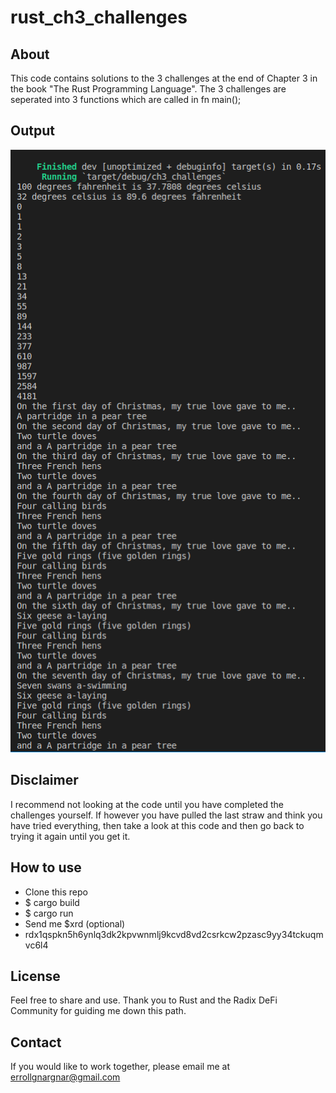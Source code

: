 # rust_ch3_challenges

## About
This code contains solutions to the 3 challenges at the end of Chapter 3 in the book "The Rust Programming Language".
The 3 challenges are seperated into 3 functions which are called in fn main();

## Output
![terminal output](https://github.com/errollgnargnar/rust_ch3_challenges/blob/main/Screenshot%20from%202022-06-22%2000-01-29.png)

## Disclaimer
I recommend not looking at the code until you have completed the challenges yourself. If however you have pulled the last straw and think you have tried everything, then take a look at this code and then go back to trying it again until you get it.

## How to use
- Clone this repo
- $ cargo build
- $ cargo run
- Send me $xrd (optional)
- rdx1qspkn5h6ynlq3dk2kpvwnmlj9kcvd8vd2csrkcw2pzasc9yy34tckuqmvc6l4

## License
Feel free to share and use. Thank you to Rust and the Radix DeFi Community for guiding me down this path.

## Contact
If you would like to work together, please email me at errollgnargnar@gmail.com
